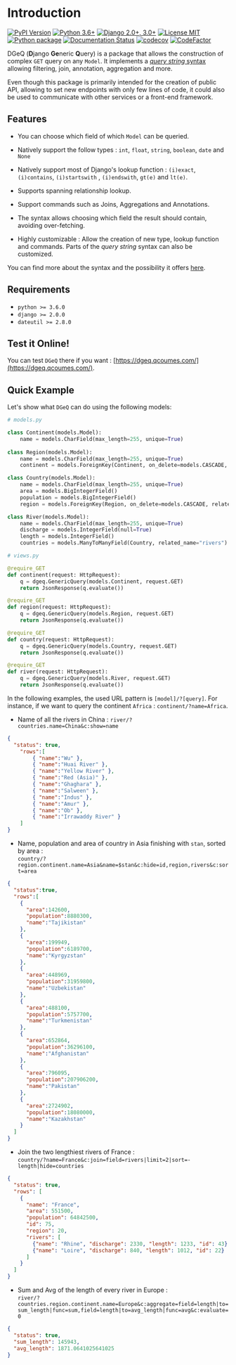 # Introduction

[![PyPI Version](https://badge.fury.io/py/dgeq.svg)](https://badge.fury.io/py/dgeq)
[![Python 3.6+](https://img.shields.io/badge/Python-3.6+-brightgreen.svg)](#)
[![Django 2.0+, 3.0+](https://img.shields.io/badge/Django-2.0+,%203.0+-brightgreen.svg)](#)
[![License MIT](https://img.shields.io/badge/license-MIT-brightgreen.svg)](https://github.com/qcoumes/dgeq/blob/master/LICENSE)
[![Python package](https://github.com/qcoumes/dgeq/workflows/Python%20package/badge.svg)](https://github.com/qcoumes/dgeq/actions/)
[![Documentation Status](https://readthedocs.org/projects/dgeq/badge/?version=master)](https://dgeq.readthedocs.io/?badge=master)
[![codecov](https://codecov.io/gh/qcoumes/dgeq/branch/master/graph/badge.svg)](https://codecov.io/gh/qcoumes/dgeq)
[![CodeFactor](https://www.codefactor.io/repository/github/qcoumes/dgeq/badge)](https://www.codefactor.io/repository/github/qcoumes/dgeq)

DGeQ (**D**jango **Ge**neric **Q**uery) is a package that allows the construction of complex `GET`
query on any `Model`. It implements a [*query string* syntax](query_syntax.md) allowing filtering,
join, annotation, aggregation and more.

Even though this package is primarily intended for the creation of public API, allowing to set
new endpoints with only few lines of code, it could also be used to communicate with other services
or a front-end framework.

## Features

* You can choose which field of which `Model` can be queried.

* Natively support the follow types : `int`, `float`, `string`, `boolean`, `date` and `None`

* Natively support most of Django's lookup function : `(i)exact`, `(i)contains`, `(i)startswith`
  , `(i)endswith`, `gt(e)` and `lt(e)`.

* Supports spanning relationship lookup.

* Support commands such as Joins, Aggregations and Annotations.
 
* The syntax allows choosing which field the result should contain, avoiding over-fetching.

* Highly customizable : Allow the creation of new type, lookup function and commands. Parts of the
  *query string* syntax can also be customized.

You can find more about the syntax and the possibility it offers [here](../dgeq/template/query_syntax.md).

## Requirements

* `python >= 3.6.0`
* `django >= 2.0.0`
* `dateutil >= 2.8.0`


## Test it Online!

You can test `DGeQ` there if you want : [https://dgeq.qcoumes.com/](https://dgeq.qcoumes.com/).

## Quick Example

Let's show what `DGeQ` can do using the following models:

```python
# models.py

class Continent(models.Model):
    name = models.CharField(max_length=255, unique=True)
    
class Region(models.Model):
    name = models.CharField(max_length=255, unique=True)
    continent = models.ForeignKey(Continent, on_delete=models.CASCADE, related_name="regions")

class Country(models.Model):
    name = models.CharField(max_length=255, unique=True)
    area = models.BigIntegerField()
    population = models.BigIntegerField()
    region = models.ForeignKey(Region, on_delete=models.CASCADE, related_name="countries")

class River(models.Model):
    name = models.CharField(max_length=255, unique=True)
    discharge = models.IntegerField(null=True)
    length = models.IntegerField()
    countries = models.ManyToManyField(Country, related_name="rivers")
```

```python
# views.py

@require_GET
def continent(request: HttpRequest):
    q = dgeq.GenericQuery(models.Continent, request.GET)
    return JsonResponse(q.evaluate())

@require_GET
def region(request: HttpRequest):
    q = dgeq.GenericQuery(models.Region, request.GET)
    return JsonResponse(q.evaluate())

@require_GET
def country(request: HttpRequest):
    q = dgeq.GenericQuery(models.Country, request.GET)
    return JsonResponse(q.evaluate())

@require_GET
def river(request: HttpRequest):
    q = dgeq.GenericQuery(models.River, request.GET)
    return JsonResponse(q.evaluate())
```

In the following examples, the used URL pattern is `[model]/?[query]`. For instance, if we want to
query the continent `Africa` : `continent/?name=Africa`.

* Name of all the rivers in China : `river/?countries.name=China&c:show=name`

```json
{
  "status": true,
    "rows":[
        { "name":"Wu" },
        { "name":"Huai River" },
        { "name":"Yellow River" },
        { "name":"Red (Asia)" },
        { "name":"Ghaghara" },
        { "name":"Salween" },
        { "name":"Indus" },
        { "name":"Amur" },
        { "name":"Ob" },
        { "name":"Irrawaddy River" }
    ]
}
```

* Name, population and area of country in Asia finishing with `stan`, sorted by area :  
  `country/?region.continent.name=Asia&name=$stan&c:hide=id,region,rivers&c:sort=area`
  
```json
{
  "status":true,
  "rows":[
    {
      "area":142600,
      "population":8880300,
      "name":"Tajikistan"
    },
    {
      "area":199949,
      "population":6189700,
      "name":"Kyrgyzstan"
    },
    {
      "area":448969,
      "population":31959800,
      "name":"Uzbekistan"
    },
    {
      "area":488100,
      "population":5757700,
      "name":"Turkmenistan"
    },
    {
      "area":652864,
      "population":36296100,
      "name":"Afghanistan"
    },
    {
      "area":796095,
      "population":207906200,
      "name":"Pakistan"
    },
    {
      "area":2724902,
      "population":18080000,
      "name":"Kazakhstan"
    }
  ]
}
```

* Join the two lengthiest rivers of France :  
  `country/?name=France&c:join=field=rivers|limit=2|sort=-length|hide=countries`

```json
{
  "status": true,
  "rows": [
    {
      "name": "France",
      "area": 551500,
      "population": 64842500,
      "id": 75,
      "region": 20,
      "rivers": [
        {"name": "Rhine", "discharge": 2330, "length": 1233, "id": 43},
        {"name": "Loire", "discharge": 840, "length": 1012, "id": 22}
      ]
    }
  ]
}
```

* Sum and Avg of the length of every river in Europe :  
  `river/?countries.region.continent.name=Europe&c:aggregate=field=length|to=sum_length|func=sum,field=length|to=avg_length|func=avg&c:evaluate=0`
  
```json
{
  "status": true,
  "sum_length": 145943,
  "avg_length": 1871.0641025641025
}
```
